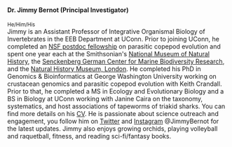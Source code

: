 #### Dr. Jimmy Bernot (Principal Investigator)
<sup>He/Him/His</sup><br>
Jimmy is an Assistant Professor of Integrative Organismal Biology of Invertebrates in the EEB Department at UConn. Prior to joining UConn, he completed an [NSF postdoc fellowship](https://www.nsf.gov/awardsearch/showAward?AWD_ID=2010898&HistoricalAwards=false) on parasitic copepod evolution and spent one year each at the Smithsonian's [National Museum of Natural History](https://naturalhistory.si.edu), the [Senckenberg German Center for Marine Biodiversity Research](https://www.senckenberg.de/en/institutes/senckenberg-am-meer/german-centre-for-marine-biodiversity-research-dzmb/), and the [Natural History Museum, London](https://www.nhm.ac.uk). He completed his PhD in Genomics & Bioinformatics at George Washington University working on crustacean genomics and parasitic copepod evolution with Keith Crandall. Prior to that, he completed a MS in Ecology and Evolutionary Biology and a BS in Biology at UConn working with Janine Caira on the taxonomy, systematics, and host associations of tapeworms of triakid sharks. You can find more details on his [CV](http://bernotlab.github.io/assets/pdf/Bernot_CV.pdf). He is passionate about science outreach and engagement, you follow him on [Twitter](https://twitter.com/JimmyBernot) and [Instagram](https://www.instagram.com/jimmybernot/) @JimmyBernot for the latest updates. Jimmy also enjoys growing orchids, playing volleyball and raquetball, fitness, and reading sci-fi/fantasy books.
